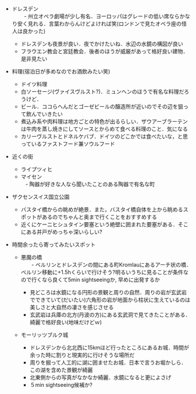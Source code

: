 - ドレスデン  
　 　- 州立オペラ劇場が少し有名．ヨーロッパはグレードの低い席ならかなり安く見れる．言葉わからんけどよければ笑(ロンドンで見たオペラ座の怪人は良かった)  
  - ドレスデンも夜景が良い．夜でかけたいね．水辺の水鏡の構図が良い  
  - フラウエン教会と宮廷教会．後者のほうが威厳があって格好良い建物．是非見たい  
 
- 料理(宿泊日が多めなのでお酒飲みたい笑)
  - ドイツ料理
  - 白ソーセージ(ヴァイスヴルスト?)．ミュンヘンのほうで有名な料理だろうけど．  
  - ビール．ココらへんだとゴーゼビールの醸造所が近いのでその辺を狙って飲んでいきたい  
  - 煮込み系や肉料理は地方ごとの特色が出るらしい．ザウアーブラーテンは牛肉を蒸し焼きにしてソースとからめて食べる料理のこと．気になる  
  - カリーヴルストとドネルケバブ．ドイツのどこかでは食べたいな，と思っているファストフード兼ソウルフード  
 
- 近くの街  
  - ライプツィヒ  
  - マイセン  
    - 陶器が好きな人なら聞いたことのある陶器で有名な町

- ザクセンスイス国立公園
  - バスタイ橋からの眺めが絶景．また，バスタイ橋自体を上から眺めるスポットがあるのでちゃんと奥まで行くことをおすすめする
  - 近くにケーニヒシュタイン要塞という絶壁に囲まれた要塞がある．そこにある井戸がめっちゃ深いらしい?

- 時間余ったら寄ってみたいスポット
  - 悪魔の橋  
  　　- ベルリンとドレスデンの間にある町Kromlauにあるアーチ状の橋．ベルリン移動に+1.5hくらいで行けそう?明るいうちに見ることが条件なので行くなら良くて5min sightseeingか,
    早めに出発するか  
    - 見どころは水鏡になる円形の景観と周りの自然．周りの岩が玄武岩でできていて(だいたい)六角形の岩が地面から柱状に生えているのは美しさと大自然の凄さを感じさせる  
    - 玄武岩は兵庫の北方(丹波の方)にある玄武洞で見てきたことがある．綺麗で格好良い(地味だけどｗ)  
  
  - モーリッツブルク城  
    - ドレスデンから北北西に15kmほど行ったところにあるお城．時間が余った時に割りと現実的に行けそうな場所だ  
    - 周りを掘って人工的に湖に囲ませたお城．日本で言うお堀かしら．この湖を含めた景観が綺麗  
    - 北東側からの写真がなかなか綺麗．水鏡になると更によさげ  
    - ５min sightseeing候補か?
  
